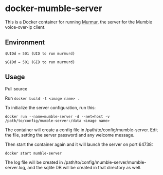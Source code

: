 docker-mumble-server
====================

This is a Docker container for running [Murmur](http://wiki.mumble.info/wiki/Main_Page), the server for the Mumble voice-over-ip client.

Environment
-----------

`$UIDd = 501 (UID to run murmurd)`

`$GIDd = 501 (GID to run murmurd)`

Usage
-----
Pull source

Run
`docker build -t <image name> .`

To initialize the server configuration, run this:

`docker run --name=mumble-server -d --net=host -v /path/to/config/mumble-server:/data <image name>`

The container will create a config file in /path/to/config/mumble-server. Edit the file, setting the server password and any welcome message.

Then start the container again and it will launch the server on port 64738:

`docker start mumble-server`

The log file will be created in /path/to/config/mumble-server/mumble-server.log, and the sqlite DB will be created in that directory as well.
